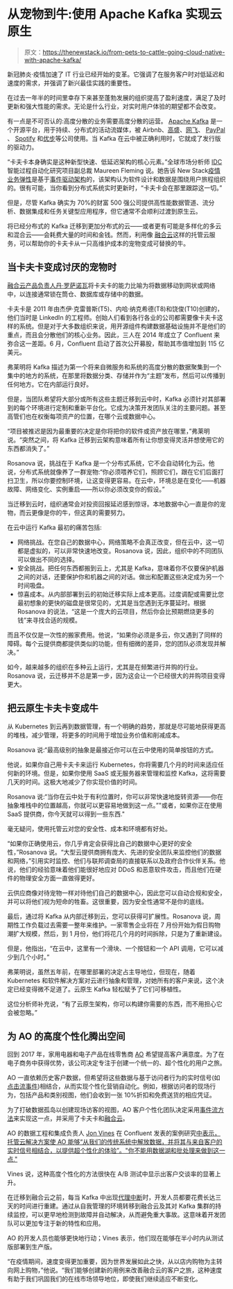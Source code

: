 # 从宠物到牛:使用 Apache Kafka 实现云原生

> 原文：<https://thenewstack.io/from-pets-to-cattle-going-cloud-native-with-apache-kafka/>

新冠肺炎·疫情加速了 IT 行业已经开始的变革。它强调了在服务客户时对低延迟和速度的需求，并强调了新兴最佳实践的重要性。

在过去一年半的时间里幸存下来甚至蓬勃发展的组织提高了盈利速度，满足了及时更新和强大性能的需求。无论是什么行业，对实时用户体验的期望都不会改变。

有一点是不可否认的:高度分散的业务需要高度分散的运营。 [Apache Kafka](https://kafka.apache.org/) 是一个开源平台，用于持续、分布式的活动流媒体，被 Airbnb、[高盛](https://www.goldmansachs.com/)、[网飞](https://www.netflix.com/)、 [PayPal](https://www.paypal.com/) 、 [Spotify](https://www.spotify.com/) 和[优步](https://www.uber.com/)等公司使用。当 Kafka 在云中被正确利用时，它就成了发行版的驱动力。

“卡夫卡本身确实是这种新型快速、低延迟架构的核心元素。”全球市场分析师 [IDC](https://www.idc.com/) 智能过程自动化研究项目副总裁 Maureen Fleming 说。她告诉 New Stack[疫情业务弹性](https://thenewstack.io/how-covid-19-stresses-the-resiliency-of-both-systems-and-people/)是基于[事件驱动架构](https://thenewstack.io/gwen-shapira-on-the-power-of-event-driven-architecture/)的，该架构认为软件设计和数据是围绕用户旅程组织的。很有可能，当你看到分布式系统实时更新时，“卡夫卡会在那里跟踪这一切。”

但是，尽管 Kafka 确实为 70%的财富 500 强公司提供高性能数据管道、流分析、数据集成和任务关键型应用程序，但它通常不会顺利过渡到原生云。

将已经分布式的 Kafka 迁移到更加分布式的云——或者更有可能是多样化的多云和混合云——会耗费大量的时间和金钱。然而，利用像 [融合云](https://www.confluent.io/confluent-cloud/)这样的托管云服务，可以帮助你的卡夫卡从一只高维护成本的宠物变成可替换的牛。

## 当卡夫卡变成讨厌的宠物时

[融合云产品负责人丹·罗萨诺瓦](https://www.linkedin.com/in/danrosanova/)将卡夫卡的能力比喻为将数据移动到网状或网络中，以连接通常锁在筒仓、数据库或存储中的数据。

卡夫卡是 2011 年由杰伊·克雷普斯(T5)、内哈·纳克希德(T8)和饶俊(T10)创建的，他们当时是 LinkedIn 的工程师。创始人们看到各行各业的公司都需要像卡夫卡这样的系统。但是对于大多数组织来说，用开源组件构建数据基础设施并不是他们的重点，而且会分散他们的核心业务。因此，三人在 2014 年成立了 Confluent 来弥合这一差距。6 月，Confluent 启动了首次公开募股，帮助其市值增加到 115 亿美元。

弗莱明将 Kafka 描述为第一个将来自微服务和系统的高度分散的数据聚集到一个集中的地方的系统，在那里将数据分类、存储并作为“主题”发布，然后可以传播到任何地方。它在内部运行良好。

但是，当团队希望将大部分或所有这些主题迁移到云中时，Kafka 必须针对其部署到的每个环境进行定制和重新平台化。它成为决策开发团队关注的主要问题。甚至高管们也在权衡每项资产的位置，在哪个云或数据中心。

“项目被推迟是因为最重要的决定是你将把你的软件或资产放在哪里，”弗莱明说。“突然之间，将 Kafka 迁移到云架构意味着所有让你想变得灵活并想使用它的东西都消失了。”

Rosanova 说，挑战在于 Kafka 是一个分布式系统，它不会自动转化为云。他说，分布式系统就像养了一群宠物:“你必须喂养它们，照顾它们，跟在它们后面打扫卫生，所以你要控制环境，让这变得更容易。在云中，环境总是在变化——机器故障、网络变化、实例重启——所以你必须改变你的假设。”

当迁移到云时，组织通常会对投资回报延迟感到惊讶。本地数据中心一直是你的宠物，而云更像是你的牛，但这真的需要努力。

在云中运行 Kafka 最初的痛苦包括:

*   网络挑战。在您自己的数据中心，网络策略不会真正改变，但在云中，这一切都是虚拟的，可以非常快速地改变。Rosanova 说，因此，组织中的不同团队可以做出不同的选择。
*   安全挑战。把任何东西都搬到云上，尤其是 Kafka，意味着你不仅要保护机器之间的对话，还要保护你和机器之间的对话。做出和配置这些决定成为另一个时间吸盘。
*   惊喜成本。从内部部署到云的初始迁移实际上成本更高。过度调配或需要比您最初想象的更快的磁盘是很常见的，尤其是当您遇到无序蔓延时。根据 Rosanova 的说法，“这是一个庞大的云项目，然后你会比预期燃烧更多的钱”来寻找合适的规模。

而且不仅仅是一次性的搬家费用。他说，“如果你必须是多云，你又遇到了同样的障碍。每个云提供商都提供类似的功能，但有细微的差异，您的团队必须发现并解决。”

如今，越来越多的组织在多种云上运行，尤其是在频繁进行并购的行业。Rosanova 说，云迁移并不总是第一步，因为这会让一个已经很大的并购项目变得更大。

## 把云原生卡夫卡变成牛

从 Kubernetes 到云再到数据管理，有一个明确的趋势，那就是尽可能地获得更高的堆栈，减少管理，将更多的时间用于增加业务价值和削减成本。

Rosanova 说:“最高级别的抽象是最接近你可以在云中使用的简单按钮的方式。

他说，如果你自己用卡夫卡来运行 Kubernetes，你将需要几个月的时间来适应任何新的环境。但是，如果你使用 SaaS 或无服务器来管理和监控 Kafka，这将需要几天的时间。这极大地减少了你实现价值的时间。

Rosanova 说:“当你在云中处于有利位置时，你可以非常快速地旋转资源——你在抽象堆栈中的位置越高，你就可以更容易地做到这一点。”"或者，如果你正在使用 SaaS 提供商，你今天就可以得到一些东西."

毫无疑问，使用托管云对您的安全性、成本和环境都有好处。

“如果你正确使用云，你几乎肯定会获得比自己的数据中心更好的安全性，”Rosanova 说。“大型云提供商拥有庞大、先进的安全团队来监控他们的数据和网络，”引用实时监控、他们与联邦调查局的直接联系以及政府合作伙伴关系。他说，他们的经验意味着他们能很好地应对 DDoS 和恶意软件攻击，而且他们在硬件的物理安全方面一直做得更好。

云供应商像对待宠物一样对待他们自己的数据中心，因此您可以自动合规和安全，并可以将他们视为短命的牲畜。这很重要，因为安全性通常不是你的底线。

最后，通过将 Kafka 从内部迁移到云，您可以获得可扩展性。Rosanova 说，周期性工作负载过去需要一整年来维护。一家零售企业将在 7 月份开始为假日购物潮扩大规模，然后，到 1 月份，他们将花几个月的时间拆除，只是为了重新建设。

但是，他指出，“在云中，这里有一个滑块、一个按钮和一个 API 调用，它可以减少到几个小时。”

弗莱明说，虽然五年前，在哪里部署的决定占主导地位，但现在，随着 Kubernetes 和软件解决方案对云进行抽象和管理，对她所有的客户来说，这个决定已经变得微不足道了。云原生 Kafka 轻松赋予了它们可移植性。

这位分析师补充说，“有了云原生架构，你可以构建你需要的东西，而不用担心它会被忽略。”

## 为 AO 的高度个性化腾出空间

回到 2017 年，家用电器和电子产品在线零售商 [AO](http://ao.com) 希望提高客户满意度。为了在电子商务中获得优势，该公司决定专注于创建一个统一的、超个性化的用户之旅。

AO 一直依赖历史客户数据，但希望将这些数据与基于访问者行为的实时信号(如[点击流事件](https://thenewstack.io/the-role-of-event-driven-architectures-in-modern-application-workflows/))相结合，从而实现个性化营销自动化。例如，根据访问者的现场行为，包括产品和类别视图，他们会收到一张 10%折扣和免费送货的相应凭证。

为了打破数据孤岛以创建现场访客的视图，AO 客户个性化团队决定采用[事件流方法](https://thenewstack.io/the-big-data-debate-batch-processing-vs-streaming-processing/)来实现这一点，并采用了卡夫卡和[融合云](https://docs.confluent.io/platform/current/platform.html)。

AO 的数据工程和集成负责人 [Jon Vines](https://www.linkedin.com/in/jonvines/) 在 Confluent 发表的案例研究[中表示，托管云解决方案使 AO 能够“从我们的传统系统中解放数据，并将其与来自客户的实时信号相结合，以提供超个性化的体验”。"你不能用数据湖和批处理来做到这一点."](https://www.confluent.io/customers/ao/)

Vines 说，这种高度个性化的方法很快在 A/B 测试中显示出客户交谈率的显著上升。

在迁移到融合云之前，每当 Kafka 中出现[代理中断](https://www.confluent.co.uk/blog/how-to-survive-a-kafka-outage/)时，开发人员都要花费长达三天的时间进行重建。通过从自我管理的环境转移到融合云及其对 Kafka 集群的持续监控，可以更早地检测到故障并自动解决，从而避免重大事故。这意味着开发团队可以更加专注于新的特性和应用。

AO 的开发人员也能够更快地行动；Vines 表示，他们现在能够在半小时内从测试版部署到生产版。

“在疫情期间，速度变得更加重要，因为世界发展如此之快，从以店内购物为主转向网上购物，”他说。“我们能够创建新的用例来改善融合云的客户之旅，这种速度有助于我们巩固我们的在线市场领导地位，即使我们继续适应不断变化。

<svg xmlns:xlink="http://www.w3.org/1999/xlink" viewBox="0 0 68 31" version="1.1"><title>Group</title> <desc>Created with Sketch.</desc></svg>